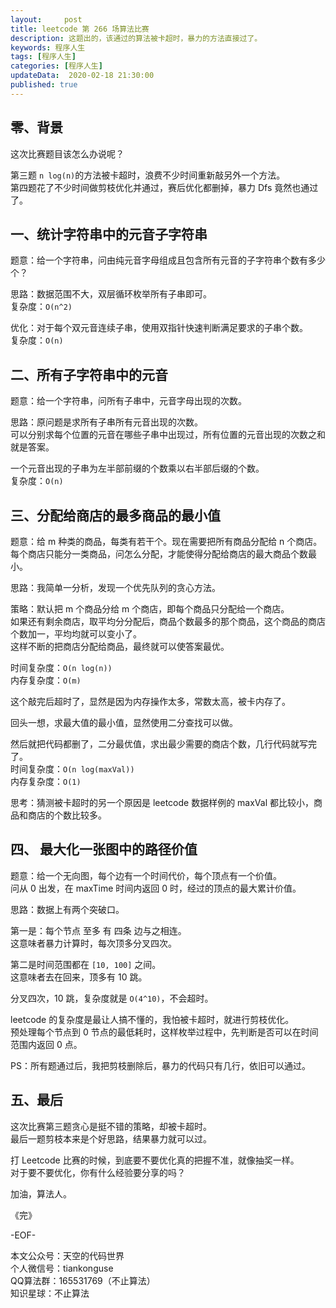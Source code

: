 ```yaml
---   
layout:     post  
title: leetcode 第 266 场算法比赛  
description: 这题出的，该通过的算法被卡超时，暴力的方法直接过了。     
keywords: 程序人生  
tags: [程序人生]    
categories: [程序人生]  
updateData:  2020-02-18 21:30:00  
published: true  
---  
```



## 零、背景  


这次比赛题目该怎么办说呢？  


第三题 `n log(n)`的方法被卡超时，浪费不少时间重新敲另外一个方法。  
第四题花了不少时间做剪枝优化并通过，赛后优化都删掉，暴力 Dfs 竟然也通过了。  


## 一、统计字符串中的元音子字符串  


题意：给一个字符串，问由纯元音字母组成且包含所有元音的子字符串个数有多少个？  


思路：数据范围不大，双层循环枚举所有子串即可。  
复杂度：`O(n^2)`  


优化：对于每个双元音连续子串，使用双指针快速判断满足要求的子串个数。  
复杂度：`O(n)`



## 二、所有子字符串中的元音  


题意：给一个字符串，问所有子串中，元音字母出现的次数。  


思路：原问题是求所有子串所有元音出现的次数。  
可以分别求每个位置的元音在哪些子串中出现过，所有位置的元音出现的次数之和就是答案。  


一个元音出现的子串为左半部前缀的个数乘以右半部后缀的个数。  
复杂度：`O(n)`  


## 三、分配给商店的最多商品的最小值  


题意：给 m 种类的商品，每类有若干个。现在需要把所有商品分配给 n 个商店。  
每个商店只能分一类商品，问怎么分配，才能使得分配给商店的最大商品个数最小。  



思路：我简单一分析，发现一个优先队列的贪心方法。  


策略：默认把 m 个商品分给 m 个商店，即每个商品只分配给一个商店。  
如果还有剩余商店，取平均分分配后，商品个数最多的那个商品，这个商品的商店个数加一，平均均就可以变小了。  
这样不断的把商店分配给商品，最终就可以使答案最优。  


时间复杂度：`O(n log(n))`  
内存复杂度：`O(m)`  


这个敲完后超时了，显然是因为内存操作太多，常数太高，被卡内存了。  



回头一想，求最大值的最小值，显然使用二分查找可以做。  


然后就把代码都删了，二分最优值，求出最少需要的商店个数，几行代码就写完了。  
时间复杂度：`O(n log(maxVal))`  
内存复杂度：`O(1)`  



思考：猜测被卡超时的另一个原因是 leetcode 数据样例的 maxVal 都比较小，商品和商店的个数比较多。  


## 四、 最大化一张图中的路径价值  


题意：给一个无向图，每个边有一个时间代价，每个顶点有一个价值。  
问从 0 出发，在 maxTime 时间内返回 0 时，经过的顶点的最大累计价值。  


思路：数据上有两个突破口。  


第一是：每个节点 至多 有 四条 边与之相连。  
这意味者暴力计算时，每次顶多分叉四次。  


第二是时间范围都在 `[10, 100]` 之间。  
这意味者去在回来，顶多有 10 跳。  



分叉四次，10 跳，复杂度就是 `O(4^10)`，不会超时。  



leetcode 的复杂度是最让人搞不懂的，我怕被卡超时，就进行剪枝优化。  
预处理每个节点到 0 节点的最低耗时，这样枚举过程中，先判断是否可以在时间范围内返回 0 点。  



PS：所有题通过后，我把剪枝删除后，暴力的代码只有几行，依旧可以通过。  


## 五、最后  



这次比赛第三题贪心是挺不错的策略，却被卡超时。  
最后一题剪枝本来是个好思路，结果暴力就可以过。  



打 Leetcode 比赛的时候，到底要不要优化真的把握不准，就像抽奖一样。  
对于要不要优化，你有什么经验要分享的吗？  



加油，算法人。  


《完》  


-EOF-  



本文公众号：天空的代码世界  
个人微信号：tiankonguse  
QQ算法群：165531769（不止算法）  
知识星球：不止算法  

